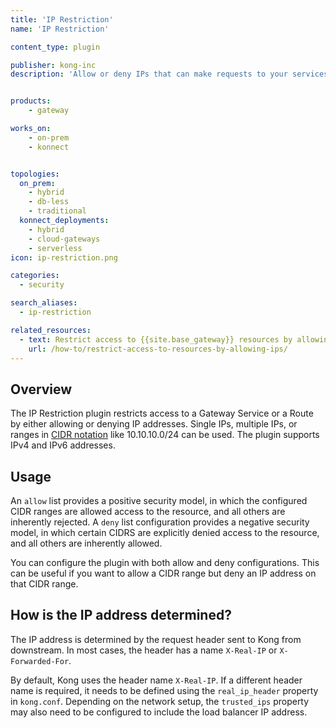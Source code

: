```yaml
---
title: 'IP Restriction'
name: 'IP Restriction'

content_type: plugin

publisher: kong-inc
description: 'Allow or deny IPs that can make requests to your services'


products:
    - gateway

works_on:
    - on-prem
    - konnect


topologies:
  on_prem:
    - hybrid
    - db-less
    - traditional
  konnect_deployments:
    - hybrid
    - cloud-gateways
    - serverless
icon: ip-restriction.png

categories:
  - security

search_aliases:
  - ip-restriction

related_resources:
  - text: Restrict access to {{site.base_gateway}} resources by allowing specific IPs
    url: /how-to/restrict-access-to-resources-by-allowing-ips/
---
```


## Overview

The IP Restriction plugin restricts access to a Gateway Service or a Route by either allowing or denying IP addresses. Single IPs, multiple IPs, or ranges in [CIDR notation](https://en.wikipedia.org/wiki/Classless_Inter-Domain_Routing#CIDR_notation) like 10.10.10.0/24 can be used. The plugin supports IPv4 and IPv6 addresses.

## Usage

An `allow` list provides a positive security model, in which the configured CIDR ranges are allowed access to the resource, and all others are inherently rejected. A `deny` list configuration provides a negative security model, in which certain CIDRS are explicitly denied access to the resource, and all others are inherently allowed.

You can configure the plugin with both allow and deny configurations. This can be useful if you want to allow a CIDR range but deny an IP address on that CIDR range.

## How is the IP address determined?

The IP address is determined by the request header sent to Kong from downstream. In most cases, the header has a name `X-Real-IP` or `X-Forwarded-For`.

By default, Kong uses the header name `X-Real-IP`. If a different header name is required, it needs to be defined using the `real_ip_header` property in `kong.conf`. Depending on the network setup, the `trusted_ips` property may also need to be configured to include the load balancer IP address.